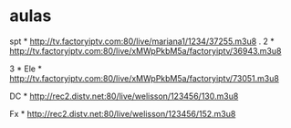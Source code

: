 # aulas
spt * http://tv.factoryiptv.com:80/live/mariana1/1234/37255.m3u8
.
2 * http://tv.factoryiptv.com:80/live/xMWpPkbM5a/factoryiptv/36943.m3u8

3 * 
Ele * http://tv.factoryiptv.com:80/live/xMWpPkbM5a/factoryiptv/73051.m3u8

DC * http://rec2.distv.net:80/live/welisson/123456/130.m3u8

Fx * http://rec2.distv.net:80/live/welisson/123456/152.m3u8
